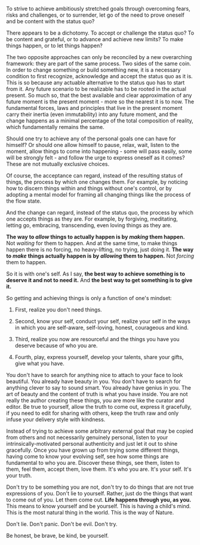 To strive to achieve ambitiously stretched goals through overcoming fears, risks and challenges, or to surrender, let go of the need to prove oneself and be content with the status quo?

There appears to be a dichotomy.
To accept or challenge the status quo?
To be content and grateful, or to advance and achieve new limits?
To make things happen, or to let things happen?

The two opposite approaches can only be reconciled by a new overarching framework: they are part of the same process.
Two sides of the same coin.
In order to change something or build something new, it is a necessary condition to first recognize, acknowledge and accept the status quo as it is.
This is so because any actuable alternative to the status quo has to start from it.
Any future scenario to be realizable has to be rooted in the actual present.
So much so, that the best available and clear approximation of any future moment is the present moment - more so the nearest it is to now.
The fundamental forces, laws and principles that live in the present moment carry their inertia (even immutability) into any future moment, and the change happens as a minimal percentage of the total composition of reality, which fundamentally remains the same.

Should one try to achieve any of the personal goals one can have for himself?
Or should one allow himself to pause, relax, wait, listen to the moment, allow things to come into happening - some will pass easily, some will be strongly felt - and follow the urge to express oneself as it comes?
These are not mutually exclusive choices.

Of course, the acceptance can regard, instead of the resulting status of things, the process by which one changes them.
For example, by noticing how to discern things within and things without one's control, or by adopting a mental model for framing all changing things like the process of the flow state.

And the change can regard, instead of the status quo, the process by which one accepts things as they are.
For example, by forgiving, meditating, letting go, embracing, transcending, even loving things as they are.

**The way to *allow* things to actually happen is by *making* them happen.** Not *waiting* for them to happen.
And at the same time, to make things happen there is no forcing, no heavy-lifting, no trying, just doing it.
**The way to *make* things actually happen is by *allowing* them to happen.** Not *forcing* them to happen.

So it is with one's self.
As I say, **the best way to achieve something is to deserve it and not to need it.**
And **the best way to get something is to give it.**

So getting and achieving things is only a function of one's mindset:

1) First, realize you don't need things.

2) Second, know your self, conduct your self, realize your self in the ways in which you are self-aware, self-loving, honest, courageous and kind.

3) Third, realize you now are resourceful and the things you have you deserve because of who you are.

4) Fourth, play, express yourself, develop your talents, share your gifts, give what you have.

You don't have to search for anything nice to attach to your face to look beautiful.
You already have beauty in you.
You don't have to search for anything clever to say to sound smart.
You already have genius in you.
The art of beauty and the content of truth is what you have inside.
You are not really the author creating these things, you are more like the curator and editor.
Be true to yourself, allow the truth to come out, express it gracefully, if you need to edit for sharing with others, keep the truth raw and only infuse your delivery style with kindness.

Instead of trying to achieve some arbitrary external goal that may be copied from others and not necessarily genuinely personal, listen to your intrinsically-motivated personal authenticity and just let it out to shine gracefully.
Once you have grown up from trying some different things, having come to know your evolving self, see how some things are fundamental to who you are.
Discover these things, see them, listen to them, feel them, accept them, love them.
It's who you are. It's your self. It's your truth.

Don't try to be something you are not, don't try to do things that are not true expressions of you. Don't lie to yourself.
Rather, just do the things that want to come out of you. Let them come out.
**Life happens through you, as you.**
This means to know yourself and be yourself. This is having a child's mind. This is the most natural thing in the world. This is the way of Nature.

Don't lie. Don't panic. Don't be evil. Don't try.

Be honest, be brave, be kind, be yourself.
